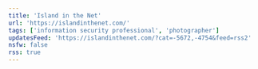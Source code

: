 ```yaml
---
title: 'Island in the Net'
url: 'https://islandinthenet.com/'
tags: ['information security professional', 'photographer']
updatesFeed: 'https://islandinthenet.com/?cat=-5672,-4754&feed=rss2'
nsfw: false
rss: true
---
```

